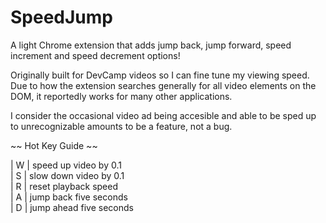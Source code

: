 # SpeedJump

A light Chrome extension that adds
jump back,
jump forward,
speed increment
and speed decrement options!

Originally built for DevCamp videos so I can fine tune my viewing speed.
Due to how the extension searches generally for all video elements on the DOM,
it reportedly works for many other applications.

I consider the occasional video ad being accesible and able to be sped up to unrecognizable amounts to be a feature, not a bug.

~~ Hot Key Guide ~~

| W | speed up video by 0.1     
| S | slow down video by 0.1   
| R | reset playback speed    
| A | jump back five seconds  
| D | jump ahead five seconds 

